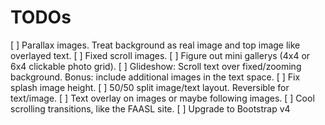 # TODOs
[ ] Parallax images. Treat background as real image and top image like overlayed text.
[ ] Fixed scroll images.
[ ] Figure out mini gallerys (4x4 or 6x4 clickable photo grid).
[ ] Glideshow: Scroll text over fixed/zooming background. Bonus: include additional images in the text space.
[ ] Fix splash image height.
[ ] 50/50 split image/text layout. Reversible for text/image.
[ ] Text overlay on images or maybe following images.
[ ] Cool scrolling transitions, like the FAASL site.
[ ] Upgrade to Bootstrap v4

